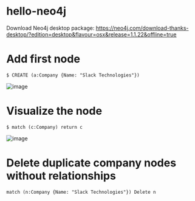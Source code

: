 # hello-neo4j

Download Neo4j desktop package: https://neo4j.com/download-thanks-desktop/?edition=desktop&flavour=osx&release=1.1.22&offline=true

# Add first node

```
$ CREATE (a:Company {Name: "Slack Technologies"})
```

![image](https://user-images.githubusercontent.com/2372344/57538390-512eb100-7316-11e9-890d-1f8e06bb6dab.png)

# Visualize the node
```
$ match (c:Company) return c
```
![image](https://user-images.githubusercontent.com/2372344/57540048-c6e84c00-7319-11e9-894e-a18b5f12f4f3.png)

# Delete duplicate company nodes without relationships
```
match (n:Company {Name: "Slack Technologies"}) Delete n
```
